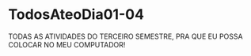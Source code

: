 # TodosAteoDia01-04
TODAS AS ATIVIDADES DO TERCEIRO SEMESTRE, PRA QUE EU POSSA COLOCAR NO MEU COMPUTADOR!
